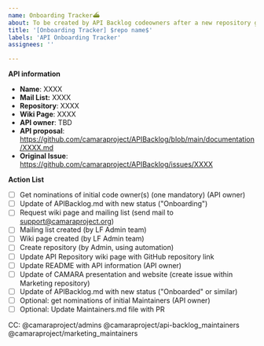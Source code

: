 ```yaml
---
name: Onboarding Tracker⛴️
about: To be created by API Backlog codeowners after a new repository got approved
title: '[Onboarding Tracker] $repo name$'
labels: 'API Onboarding Tracker'
assignees: ''

---
```


<!-- API & repository Tracker Issue -->
**API information**
- **Name**: XXXX
- **Mail List:** XXXX
- **Repository**: XXXX
- **Wiki Page**: XXXX
- **API owner**: TBD
- **API proposal**: https://github.com/camaraproject/APIBacklog/blob/main/documentation/XXXX.md
- **Original Issue**: https://github.com/camaraproject/APIBacklog/issues/XXXX

**Action List**
- [ ] Get nominations of initial code owner(s) (one mandatory) (API owner)
- [ ] Update of APIBacklog.md with new status ("Onboarding")
- [ ] Request wiki page and mailing list (send mail to support@camaraproject.org)
- [ ] Mailing list created (by LF Admin team)
- [ ] Wiki page created (by LF Admin team)
- [ ] Create repository (by Admin, using automation)
- [ ] Update API Repository wiki page with GitHub repository link
- [ ] Update README with API information (API owner)
- [ ] Update of CAMARA presentation and website (create issue within Marketing repository)
- [ ] Update of APIBacklog.md with new status ("Onboarded" or similar)
- [ ] Optional: get nominations of initial Maintainers (API owner)
- [ ] Optional: Update Maintainers.md file with PR

CC: @camaraproject/admins @camaraproject/api-backlog_maintainers @camaraproject/marketing_maintainers
